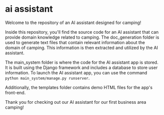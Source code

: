 # ai assistant 

Welcome to the repository of an AI assistant designed for camping! <br />

Inside this repository, you'll find the source code for an AI assistant that can provide domain knowledge related to camping. The doc_generation folder is used to generate text files that contain relevant information about the domain of camping. This information is then extracted and utilized by the AI assistant. <br />

The main_system folder is where the code for the AI assistant app is stored. It is built using the Django framework and includes a database to store user information. To launch the AI assistant app, you can use the command `python main_system/manage.py runserver`. <br />

Additionally, the templates folder contains demo HTML files for the app's front-end. <br />

Thank you for checking out our AI assistant for our first business area camping! <br />
